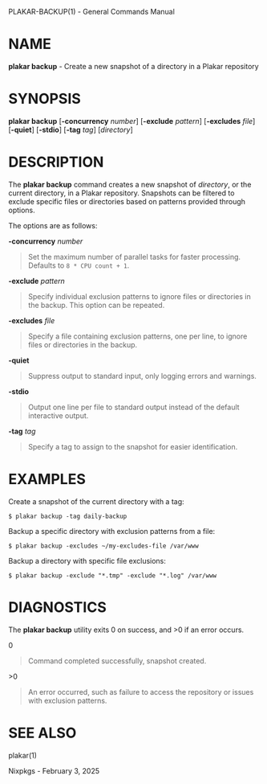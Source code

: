 PLAKAR-BACKUP(1) - General Commands Manual

# NAME

**plakar backup** - Create a new snapshot of a directory in a Plakar repository

# SYNOPSIS

**plakar backup**
\[**-concurrency**&nbsp;*number*]
\[**-exclude**&nbsp;*pattern*]
\[**-excludes**&nbsp;*file*]
\[**-quiet**]
\[**-stdio**]
\[**-tag**&nbsp;*tag*]
\[*directory*]

# DESCRIPTION

The
**plakar backup**
command creates a new snapshot of
*directory*,
or the current directory,
in a Plakar repository.
Snapshots can be filtered to exclude specific files or directories
based on patterns provided through options.

The options are as follows:

**-concurrency** *number*

> Set the maximum number of parallel tasks for faster processing.
> Defaults to
> `8 * CPU count + 1`.

**-exclude** *pattern*

> Specify individual exclusion patterns to ignore files or directories
> in the backup.
> This option can be repeated.

**-excludes** *file*

> Specify a file containing exclusion patterns, one per line, to ignore
> files or directories in the backup.

**-quiet**

> Suppress output to standard input, only logging errors and warnings.

**-stdio**

> Output one line per file to standard output instead of the default
> interactive output.

**-tag** *tag*

> Specify a tag to assign to the snapshot for easier identification.

# EXAMPLES

Create a snapshot of the current directory with a tag:

	$ plakar backup -tag daily-backup

Backup a specific directory with exclusion patterns from a file:

	$ plakar backup -excludes ~/my-excludes-file /var/www

Backup a directory with specific file exclusions:

	$ plakar backup -exclude "*.tmp" -exclude "*.log" /var/www

# DIAGNOSTICS

The **plakar backup** utility exits&#160;0 on success, and&#160;&gt;0 if an error occurs.

0

> Command completed successfully, snapshot created.

&gt;0

> An error occurred, such as failure to access the repository or issues
> with exclusion patterns.

# SEE ALSO

plakar(1)

Nixpkgs - February 3, 2025
